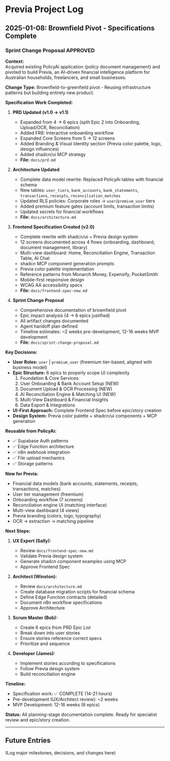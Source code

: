 # Previa Project Log

## 2025-01-08: Brownfield Pivot - Specifications Complete

### Sprint Change Proposal APPROVED

**Context:**  
Acquired existing PolicyAi application (policy document management) and pivoted to build Previa, an AI-driven financial intelligence platform for Australian households, freelancers, and small businesses.

**Change Type:** Brownfield-to-greenfield pivot - Reusing infrastructure patterns but building entirely new product.

**Specification Work Completed:**

1. **PRD Updated (v1.0 → v1.1)**
   - Expanded from 4 → 6 epics (split Epic 2 into Onboarding, Upload/OCR, Reconciliation)
   - Added FR8: Interactive onboarding workflow
   - Expanded Core Screens from 5 → 12 screens
   - Added Branding & Visual Identity section (Previa color palette, logo, design influences)
   - Added shadcn/ui MCP strategy
   - **File:** `docs/prd.md`

2. **Architecture Updated**
   - Complete data model rewrite: Replaced PolicyAi tables with financial schema
   - New tables: `user_tiers`, `bank_accounts`, `bank_statements`, `transactions`, `receipts`, `reconciliation_matches`
   - Updated RLS policies: Corporate roles → `user`/`premium_user` tiers
   - Added premium feature gates (account limits, transaction limits)
   - Updated secrets for financial workflows
   - **File:** `docs/architecture.md`

3. **Frontend Specification Created (v2.0)**
   - Complete rewrite with shadcn/ui + Previa design system
   - 12 screens documented across 4 flows (onboarding, dashboard, document management, library)
   - Multi-view dashboard: Home, Reconciliation Engine, Transaction Table, AI Chat
   - shadcn MCP component generation prompts
   - Previa color palette implementation
   - Reference patterns from Monarch Money, Expensify, PocketSmith
   - Mobile-first responsive design
   - WCAG AA accessibility specs
   - **File:** `docs/frontend-spec-new.md`

4. **Sprint Change Proposal**
   - Comprehensive documentation of brownfield pivot
   - Epic impact analysis (4 → 6 epics justified)
   - All artifact changes documented
   - Agent handoff plan defined
   - Timeline estimates: ~2 weeks pre-development, 12-16 weeks MVP development
   - **File:** `docs/sprint-change-proposal.md`

**Key Decisions:**

- **User Roles:** `user` | `premium_user` (freemium tier-based, aligned with business model)
- **Epic Structure:** 6 epics to properly scope UI complexity
  1. Foundation & Core Services
  2. User Onboarding & Bank Account Setup (NEW)
  3. Document Upload & OCR Processing (NEW)
  4. AI Reconciliation Engine & Matching UI (NEW)
  5. Multi-View Dashboard & Financial Insights
  6. Data Export & Integrations
- **UI-First Approach:** Complete Frontend Spec before epic/story creation
- **Design System:** Previa color palette + shadcn/ui components + MCP generation

**Reusable from PolicyAi:**
- ✅ Supabase Auth patterns
- ✅ Edge Function architecture
- ✅ n8n webhook integration
- ✅ File upload mechanics
- ✅ Storage patterns

**New for Previa:**
- Financial data models (bank accounts, statements, receipts, transactions, matches)
- User tier management (freemium)
- Onboarding workflow (7 screens)
- Reconciliation engine UI (matching interface)
- Multi-view dashboard (4 views)
- Previa branding (colors, logo, typography)
- OCR → extraction → matching pipeline

**Next Steps:**

1. **UX Expert (Sally):**
   - Review `docs/frontend-spec-new.md`
   - Validate Previa design system
   - Generate shadcn component examples using MCP
   - Approve Frontend Spec

2. **Architect (Winston):**
   - Review `docs/architecture.md`
   - Create database migration scripts for financial schema
   - Define Edge Function contracts (detailed)
   - Document n8n workflow specifications
   - Approve Architecture

3. **Scrum Master (Bob):**
   - Create 6 epics from PRD Epic List
   - Break down into user stories
   - Ensure stories reference correct specs
   - Prioritize and sequence

4. **Developer (James):**
   - Implement stories according to specifications
   - Follow Previa design system
   - Build reconciliation engine

**Timeline:**
- Specification work: ✅ COMPLETE (14-21 hours)
- Pre-development (UX/Architect review): ~2 weeks
- MVP Development: 12-16 weeks (6 epics)

**Status:** All planning-stage documentation complete. Ready for specialist review and epic/story creation.

---

## Future Entries

(Log major milestones, decisions, and changes here)

